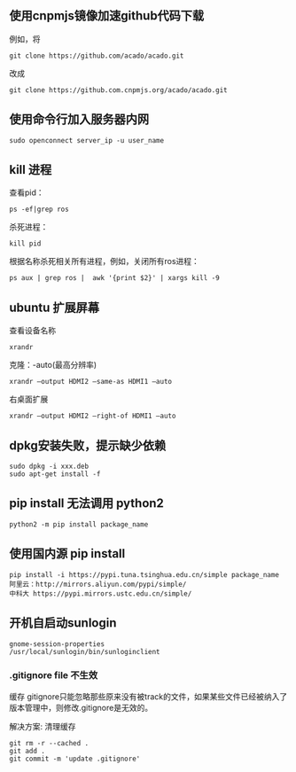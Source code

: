 ## 使用cnpmjs镜像加速github代码下载

例如，将

```
git clone https://github.com/acado/acado.git
```

改成

```
git clone https://github.com.cnpmjs.org/acado/acado.git
```

##  使用命令行加入服务器内网

```
sudo openconnect server_ip -u user_name
```

##  kill 进程

查看pid：

```
ps -ef|grep ros
```

杀死进程：

```
kill pid
```

根据名称杀死相关所有进程，例如，关闭所有ros进程：

```
ps aux | grep ros |  awk '{print $2}' | xargs kill -9
```

## ubuntu 扩展屏幕

查看设备名称

```
xrandr
```

克隆：-auto(最高分辨率)

```
xrandr –output HDMI2 –same-as HDMI1 –auto
```

右桌面扩展

```
xrandr –output HDMI2 –right-of HDMI1 –auto
```

## dpkg安装失败，提示缺少依赖

```
sudo dpkg -i xxx.deb
sudo apt-get install -f
```

## pip install 无法调用 python2

```
python2 -m pip install package_name
```

## 使用国内源 pip install

```
pip install -i https://pypi.tuna.tsinghua.edu.cn/simple package_name
阿里云：http://mirrors.aliyun.com/pypi/simple/
中科大 https://pypi.mirrors.ustc.edu.cn/simple/
```

## 开机自启动sunlogin

```
gnome-session-properties
/usr/local/sunlogin/bin/sunloginclient
```

### .gitignore file 不生效

缓存 gitignore只能忽略那些原来没有被track的文件，如果某些文件已经被纳入了版本管理中，则修改.gitignore是无效的。

解决方案: 清理缓存

```
git rm -r --cached .
git add .
git commit -m 'update .gitignore'
```

### 



